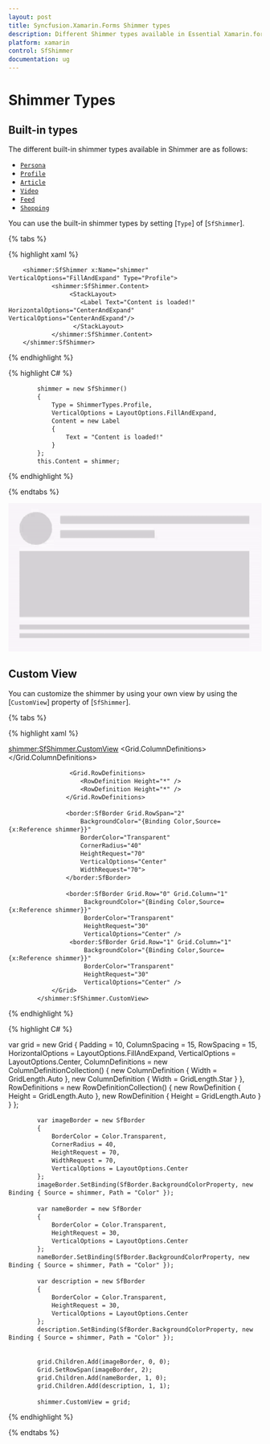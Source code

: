 ```yaml
---
layout: post
title: Syncfusion.Xamarin.Forms Shimmer types
description: Different Shimmer types available in Essential Xamarin.forms Shimmer.
platform: xamarin
control: SfShimmer
documentation: ug
---
```


# Shimmer Types

## Built-in types

The different built-in shimmer types available in Shimmer are as follows:

* [`Persona`]()
* [`Profile`]()
* [`Article`]()
* [`Video`]()
* [`Feed`]()
* [`Shopping`]()

You can use the built-in shimmer types by setting [`Type`] of [`SfShimmer`].

{% tabs %} 

{% highlight xaml %} 

        <shimmer:SfShimmer x:Name="shimmer" VerticalOptions="FillAndExpand" Type="Profile">
                <shimmer:SfShimmer.Content>
                     <StackLayout>
                        <Label Text="Content is loaded!" HorizontalOptions="CenterAndExpand" VerticalOptions="CenterAndExpand"/>
                      </StackLayout>
                </shimmer:SfShimmer.Content>
        </shimmer:SfShimmer>

{% endhighlight %}

{% highlight C# %} 

            shimmer = new SfShimmer()
            {
                Type = ShimmerTypes.Profile,
                VerticalOptions = LayoutOptions.FillAndExpand,
                Content = new Label
                {
                    Text = "Content is loaded!"
                }
            };
            this.Content = shimmer;

{% endhighlight %}

{% endtabs %}

![The built-in shimmer types for Xamarin.Forms](Shimmer-Types_images/Shimmer_Syncfusion.gif)

## Custom View

You can customize the shimmer by using your own view by using the [`CustomView`] property of [`SfShimmer`].

{% tabs %} 

{% highlight xaml %} 

 <shimmer:SfShimmer.CustomView>
                <Grid
                    x:Name="customView"
                    Padding="10" ColumnSpacing="15" RowSpacing="15"
                    HorizontalOptions="FillAndExpand"
                    VerticalOptions="Center">
                    <Grid.ColumnDefinitions>
                        <ColumnDefinition Width="Auto" />
                        <ColumnDefinition Width="*" />
                    </Grid.ColumnDefinitions>
                    
                     <Grid.RowDefinitions>
                        <RowDefinition Height="*" />
                        <RowDefinition Height="*" />
                    </Grid.RowDefinitions>

                    <border:SfBorder Grid.RowSpan="2"
                        BackgroundColor="{Binding Color,Source={x:Reference shimmer}}"
                        BorderColor="Transparent"
                        CornerRadius="40"
                        HeightRequest="70"
                        VerticalOptions="Center"
                        WidthRequest="70">
                    </border:SfBorder>

                    <border:SfBorder Grid.Row="0" Grid.Column="1"
                         BackgroundColor="{Binding Color,Source={x:Reference shimmer}}"
                         BorderColor="Transparent"
                         HeightRequest="30"
                         VerticalOptions="Center" />
                     <border:SfBorder Grid.Row="1" Grid.Column="1"
                         BackgroundColor="{Binding Color,Source={x:Reference shimmer}}"
                         BorderColor="Transparent"
                         HeightRequest="30"
                         VerticalOptions="Center" />
                </Grid>
            </shimmer:SfShimmer.CustomView>

{% endhighlight %}

{% highlight C# %} 

var grid = new Grid
            {
                Padding = 10,
                ColumnSpacing = 15,
                RowSpacing = 15,
                HorizontalOptions = LayoutOptions.FillAndExpand,
                VerticalOptions = LayoutOptions.Center,
                ColumnDefinitions = new ColumnDefinitionCollection()
                {
                    new ColumnDefinition { Width = GridLength.Auto },
                    new ColumnDefinition { Width = GridLength.Star }
                },
                RowDefinitions = new RowDefinitionCollection()
                {
                    new RowDefinition { Height = GridLength.Auto },
                    new RowDefinition { Height = GridLength.Auto }
                }
            };

            var imageBorder = new SfBorder
            {
                BorderColor = Color.Transparent,
                CornerRadius = 40,
                HeightRequest = 70,
                WidthRequest = 70,
                VerticalOptions = LayoutOptions.Center
            };
            imageBorder.SetBinding(SfBorder.BackgroundColorProperty, new Binding { Source = shimmer, Path = "Color" });

            var nameBorder = new SfBorder
            {
                BorderColor = Color.Transparent,
                HeightRequest = 30,
                VerticalOptions = LayoutOptions.Center
            };
            nameBorder.SetBinding(SfBorder.BackgroundColorProperty, new Binding { Source = shimmer, Path = "Color" });

            var description = new SfBorder
            {
                BorderColor = Color.Transparent,
                HeightRequest = 30,
                VerticalOptions = LayoutOptions.Center
            };
            description.SetBinding(SfBorder.BackgroundColorProperty, new Binding { Source = shimmer, Path = "Color" });

            
            grid.Children.Add(imageBorder, 0, 0);
            Grid.SetRowSpan(imageBorder, 2);
            grid.Children.Add(nameBorder, 1, 0);
            grid.Children.Add(description, 1, 1);

            shimmer.CustomView = grid; 

{% endhighlight %}

{% endtabs %}
